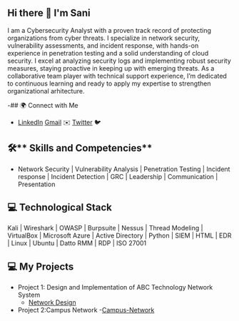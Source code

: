 ## Hi there 👋 I'm Sani

I am a Cybersecurity Analyst with a proven track record of protecting organizations from cyber threats. I specialize in network security, vulnerability assessments, and incident response, with hands-on experience in penetration testing and a solid understanding of cloud security. I excel at analyzing security logs and implementing robust security measures, staying proactive in keeping up with emerging threats. As a collaborative team player with technical support experience, I’m dedicated to continuous learning and ready to apply my expertise to strengthen organizational arhitecture.

-## 🌍 Connect with Me

- [LinkedIn](https://www.linkedin.com/in/sani-abuh-ibrahim-796199ab/-sani-abuh-ibrahim ) [Gmail](mailto:saniabuh@gmail.com) ✉️ [Twitter](https://twitter.com/saniabuh) 🐦

## 🛠** Skills and Competencies**
- Network Security | Vulnerability Analysis | Penetration Testing | Incident response | Incident Detection | GRC | Leadership | Communication | Presentation

## 💻 Technological Stack
Kali | Wireshark | OWASP | Burpsuite | Nessus | Thread Modeling | VirtualBox | Microsoft Azure | Active Directory | Python | SIEM | HTML | EDR | Linux | Ubuntu | Datto RMM | RDP | ISO 27001

  ## 💻 My Projects
- Project 1: Design and Implementation of ABC Technology Network System
   - [Network Design](https://github.com/Saniabuh/Network-Design)
- Project 2:Campus Network
   -[Campus-Network](https://github.com/Saniabuh/Simple-Campus-Network)

